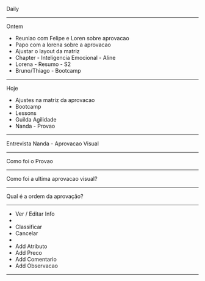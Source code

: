 Daily

---

Ontem
- Reuniao com Felipe e Loren sobre aprovacao
- Papo com a lorena sobre a aprovacao
- Ajustar o layout da matriz
- Chapter - Inteligencia Emocional - Aline
- Lorena - Resumo - S2
- Bruno/Thiago - Bootcamp

---

Hoje
- Ajustes na matriz da aprovacao
- Bootcamp
- Lessons
- Guilda Agilidade
- Nanda - Provao

---

Entrevista Nanda - Aprovacao Visual

---

Como foi o Provao

---

Como foi a ultima aprovacao visual?

---

Qual é a ordem da aprovação?

---

- Ver / Editar Info
- 
- Classificar
- Cancelar
- 
- Add Atributo
- Add Preco
- Add Comentario
- Add Observacao

---


